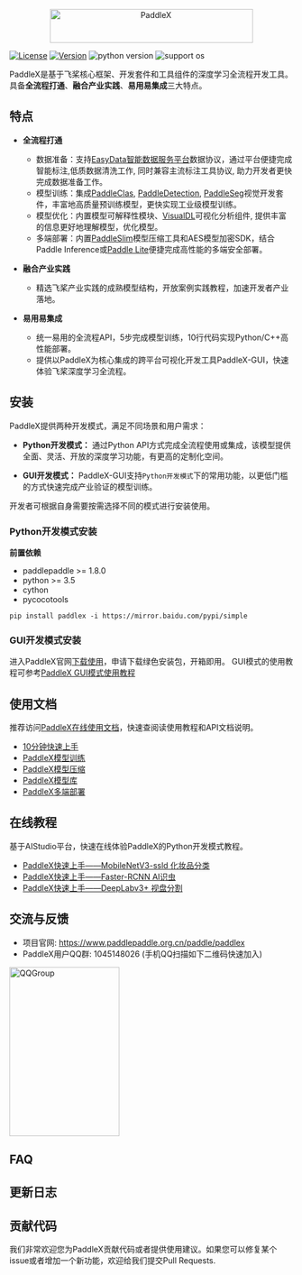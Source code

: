 <p align="center">
  <img src="./docs/images/paddlex.png" width="360" height ="60" alt="PaddleX" align="middle" />
</p>

[![License](https://img.shields.io/badge/license-Apache%202-red.svg)](LICENSE)
[![Version](https://img.shields.io/github/release/PaddlePaddle/PaddleX.svg)](https://github.com/PaddlePaddle/PaddleX/releases)
![python version](https://img.shields.io/badge/python-3.6+-orange.svg)
![support os](https://img.shields.io/badge/os-linux%2C%20win%2C%20mac-yellow.svg)

PaddleX是基于飞桨核心框架、开发套件和工具组件的深度学习全流程开发工具。具备**全流程打通**、**融合产业实践**、**易用易集成**三大特点。

## 特点

- **全流程打通** 
  - 数据准备：支持[EasyData智能数据服务平台](https://ai.baidu.com/easydata/)数据协议，通过平台便捷完成智能标注,低质数据清洗工作, 同时兼容主流标注工具协议, 助力开发者更快完成数据准备工作。
  - 模型训练：集成[PaddleClas](https://github.com/PaddlePaddle/PaddleClas), [PaddleDetection](https://github.com/PaddlePaddle/PaddleDetection), [PaddleSeg](https://github.com/PaddlePaddle/PaddleSeg)视觉开发套件，丰富地高质量预训练模型，更快实现工业级模型训练。
  - 模型优化：内置模型可解释性模块、[VisualDL](https://github.com/PaddlePaddle/VisualDL)可视化分析组件, 提供丰富的信息更好地理解模型，优化模型。
  - 多端部署：内置[PaddleSlim](https://github.com/PaddlePaddle/PaddleSlim)模型压缩工具和AES模型加密SDK，结合Paddle Inference或[Paddle Lite](https://github.com/PaddlePaddle/Paddle-Lite)便捷完成高性能的多端安全部署。

- **融合产业实践** 
  - 精选飞桨产业实践的成熟模型结构，开放案例实践教程，加速开发者产业落地。

- **易用易集成**
  - 统一易用的全流程API，5步完成模型训练，10行代码实现Python/C++高性能部署。
  - 提供以PaddleX为核心集成的跨平台可视化开发工具PaddleX-GUI，快速体验飞桨深度学习全流程。


## 安装

PaddleX提供两种开发模式，满足不同场景和用户需求：

- **Python开发模式：** 通过Python API方式完成全流程使用或集成，该模型提供全面、灵活、开放的深度学习功能，有更高的定制化空间。

- **GUI开发模式：** PaddleX-GUI支持`Python开发模式`下的常用功能，以更低门槛的方式快速完成产业验证的模型训练。

开发者可根据自身需要按需选择不同的模式进行安装使用。


### Python开发模式安装

**前置依赖**
* paddlepaddle >= 1.8.0
* python >= 3.5
* cython
* pycocotools

```
pip install paddlex -i https://mirror.baidu.com/pypi/simple
```

### GUI开发模式安装

进入PaddleX官网[下载使用](https://www.paddlepaddle.org.cn/paddle/paddlex)，申请下载绿色安装包，开箱即用。
GUI模式的使用教程可参考[PaddleX GUI模式使用教程](https://paddlex.readthedocs.io/zh_CN/latest/paddlex_gui/index.html)

## 使用文档 

推荐访问[PaddleX在线使用文档](https://paddlex.readthedocs.io/zh_CN/latest/index.html)，快速查阅读使用教程和API文档说明。

- [10分钟快速上手](https://paddlex.readthedocs.io/zh_CN/latest/quick_start.html)
- [PaddleX模型训练](https://paddlex.readthedocs.io/zh_CN/latest/tutorials/train/index.html#id1)
- [PaddleX模型压缩](https://paddlex.readthedocs.io/zh_CN/latest/slim/index.html#id1)
- [PaddleX模型库](https://paddlex.readthedocs.io/zh_CN/latest/model_zoo.html#id1)
- [PaddleX多端部署](docs/deploy.md)

## 在线教程

基于AIStudio平台，快速在线体验PaddleX的Python开发模式教程。

- [PaddleX快速上手——MobileNetV3-ssld 化妆品分类](https://aistudio.baidu.com/aistudio/projectdetail/450220)
- [PaddleX快速上手——Faster-RCNN AI识虫](https://aistudio.baidu.com/aistudio/projectdetail/439888)
- [PaddleX快速上手——DeepLabv3+ 视盘分割](https://aistudio.baidu.com/aistudio/projectdetail/440197)

## 交流与反馈

- 项目官网: https://www.paddlepaddle.org.cn/paddle/paddlex
- PaddleX用户QQ群: 1045148026 (手机QQ扫描如下二维码快速加入)  
<img src="./docs/images/QQGroup.jpeg" width="195" height="300" alt="QQGroup" align="center" />

## FAQ

## 更新日志

## 贡献代码

我们非常欢迎您为PaddleX贡献代码或者提供使用建议。如果您可以修复某个issue或者增加一个新功能，欢迎给我们提交Pull Requests.
